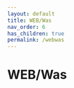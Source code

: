 ```yaml
---
layout: default
title: WEB/Was
nav_order: 6
has_children: true
permalink: /webwas
---
```


# WEB/Was
